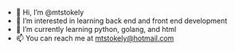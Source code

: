 - 👋 Hi, I’m @mtstokely
- 👀 I’m interested in learning back end and front end development 
- 🌱 I’m currently learning python, golang, and html
- 📫 You can reach me at mtstokely@hotmail.com

